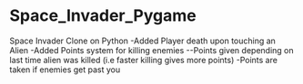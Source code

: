 # Space_Invader_Pygame
Space Invader Clone on Python
-Added Player death upon touching an Alien
-Added Points system for killing enemies
--Points given depending on last time alien was killed (i.e faster killing gives more points)
-Points are taken if enemies get past you